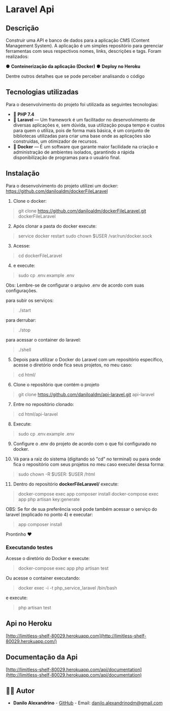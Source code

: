 

# Laravel Api
## Descrição

Construir uma API e banco de dados para a aplicação CMS (Content Management System). A aplicação é um simples repositório para gerenciar ferramentas com seus respectivos nomes, links, descrições e tags. Foram realizados:

● **Conteinerização da aplicação (Docker)**
● **Deploy no Heroku**

Dentre outros detalhes que se pode perceber analisando o código

## Tecnologias utilizadas

Para o desenvolvimento do projeto foi utilizada as seguintes tecnologias:

- :elephant: **PHP 7.4** 
- :small_red_triangle_down:  **Laravel** — Um framework é um facilitador no desenvolvimento de diversas aplicações e, sem dúvida, sua utilização poupa tempo e custos para quem o utiliza, pois de forma mais básica, é um conjunto de bibliotecas utilizadas para criar uma base onde as aplicações são construídas, um otimizador de recursos.
- :whale2: **Docker** — É um software que garante maior facilidade na criação e administração de ambientes isolados, garantindo a rápida disponibilização de programas para o usuário final.

## Instalação

Para o desenvolvimento do projeto utilizei um docker:
https://github.com/daniloaldm/dockerFileLaravel

1. Clone o docker:
> git clone https://github.com/daniloaldm/dockerFileLaravel.git dockerFileLaravel

2. Após clonar a pasta do docker execute:

> service docker restart sudo chown $USER /var/run/docker.sock

3. Acesse:
> cd dockerFileLaravel

4. e execute:
> sudo cp .env.example .env

Obs: Lembre-se de configurar o arquivo .env de acordo com suas configurações.

para subir os serviços:
> ./start

para derrubar: 
> ./stop

para acessar o container do laravel: 
> ./shell

5. Depois para utilizar o Docker do Laravel com um repositório específico, acesse o diretório onde fica seus projetos, no meu caso:

> cd html/

6. Clone o repositório que contém o projeto
> git clone  https://github.com/daniloaldm/api-laravel.git api-laravel

7. Entre no repositório clonado: 

> cd html/api-laravel

8. Execute: 

> sudo cp .env.example .env

9. Configure o .env do projeto de acordo com o que foi configurado no docker.

10. Vá para a raiz do sistema (digitando só "cd" no terminal) ou para onde fica o repositório com seus projetos no meu caso executei dessa forma:
> sudo chown -R $USER: $USER /html

11. Dentro do repositório **dockerFileLaravel/** execute:
> docker-compose exec app composer install
> docker-compose exec app php artisan key:generate

OBS: Se for de sua preferência você pode também acessar o serviço do laravel (explicado no ponto 4) e executar:
> app composer install

Prontinho :heart:

### Executando testes

Acesse o diretório do Docker e execute:

> docker-compose exec app php artisan test

Ou acesse o container executando:

> docker exec -i -t php_service_laravel /bin/bash

e execute:

> php artisan test


## Api no Heroku

[http://limitless-shelf-80029.herokuapp.com](http://limitless-shelf-80029.herokuapp.com/)

## Documentação da Api

[http://limitless-shelf-80029.herokuapp.com/api/documentation](http://limitless-shelf-80029.herokuapp.com/api/documentation)

## :man_technologist: Autor

- **Danilo Alexandrino** - [GitHub](https://github.com/daniloaldm) - Email: [danilo.alexandrinodm@gmail.com](mailto:danilo.alexandrinodm@gmail.com)
